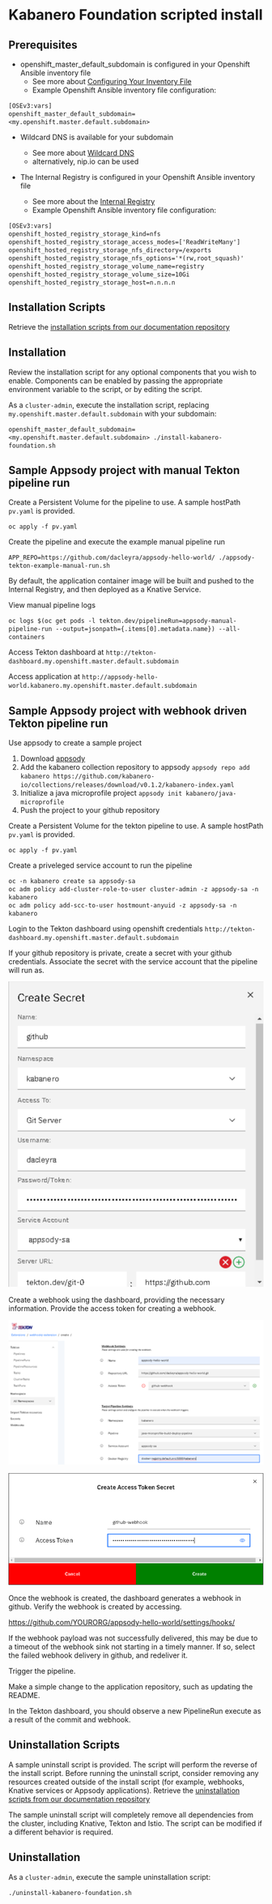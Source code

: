 # Kabanero Foundation scripted install

## Prerequisites

* openshift_master_default_subdomain is configured in your Openshift Ansible inventory file
  * See more about [Configuring Your Inventory File](https://docs.okd.io/3.11/install/configuring_inventory_file.html)
  * Example Openshift Ansible inventory file configuration:
 ```
 [OSEv3:vars]
 openshift_master_default_subdomain=<my.openshift.master.default.subdomain>
 ```
  
* Wildcard DNS is available for your subdomain
  * See more about [Wildcard DNS](https://docs.openshift.com/container-platform/3.11/install/prerequisites.html#wildcard-dns-prereq)
  * alternatively, nip.io can be used
  
* The Internal Registry is configured in your Openshift Ansible inventory file
  * See more about the [Internal Registry](https://docs.okd.io/3.11/install_config/registry/index.html)
  * Example Openshift Ansible inventory file configuration:
```
[OSEv3:vars]
openshift_hosted_registry_storage_kind=nfs
openshift_hosted_registry_storage_access_modes=['ReadWriteMany']
openshift_hosted_registry_storage_nfs_directory=/exports
openshift_hosted_registry_storage_nfs_options='*(rw,root_squash)'
openshift_hosted_registry_storage_volume_name=registry
openshift_hosted_registry_storage_volume_size=10Gi
openshift_hosted_registry_storage_host=n.n.n.n
```

## Installation Scripts

Retrieve the [installation scripts from our documentation repository](https://github.com/kabanero-io/kabanero-foundation/tree/master/scripts)

## Installation

Review the installation script for any optional components that you wish to enable.  Components can be enabled by passing the appropriate environment variable to the script, or by editing the script.

As a `cluster-admin`, execute the installation script, replacing `my.openshift.master.default.subdomain` with your subdomain:
```
openshift_master_default_subdomain=<my.openshift.master.default.subdomain> ./install-kabanero-foundation.sh
```

## Sample Appsody project with manual Tekton pipeline run

Create a Persistent Volume for the pipeline to use. A sample hostPath `pv.yaml` is provided.
```
oc apply -f pv.yaml
```

Create the pipeline and execute the example manual pipeline run
```
APP_REPO=https://github.com/dacleyra/appsody-hello-world/ ./appsody-tekton-example-manual-run.sh
```

By default, the application container image will be built and pushed to the Internal Registry, and then deployed as a Knative Service.

View manual pipeline logs
```
oc logs $(oc get pods -l tekton.dev/pipelineRun=appsody-manual-pipeline-run --output=jsonpath={.items[0].metadata.name}) --all-containers
```

Access Tekton dashboard at `http://tekton-dashboard.my.openshift.master.default.subdomain`

Access application at `http://appsody-hello-world.kabanero.my.openshift.master.default.subdomain`


## Sample Appsody project with webhook driven Tekton pipeline run

Use appsody to create a sample project

1. Download [appsody](https://github.com/appsody/appsody/releases)
2. Add the kabanero collection repository to appsody `appsody repo add kabanero https://github.com/kabanero-io/collections/releases/download/v0.1.2/kabanero-index.yaml`
3. Initialize a java microprofile project `appsody init kabanero/java-microprofile`
4. Push the project to your github repository

Create a Persistent Volume for the tekton pipeline to use. A sample hostPath `pv.yaml` is provided.
```
oc apply -f pv.yaml
```

Create a priveleged service account to run the pipeline
```
oc -n kabanero create sa appsody-sa
oc adm policy add-cluster-role-to-user cluster-admin -z appsody-sa -n kabanero
oc adm policy add-scc-to-user hostmount-anyuid -z appsody-sa -n kabanero
```

Login to the Tekton dashboard using openshift credentials `http://tekton-dashboard.my.openshift.master.default.subdomain`

If your github repository is private, create a secret with your github credentials. Associate the secret with the service account that the pipeline will run as. 

![](secret.png)

Create a webhook using the dashboard, providing the necessary information. Provide the access token for creating a webhook.

![](webhook.png)

![](cats.png)

Once the webhook is created, the dashboard generates a webhook in github. Verify the webhook is created by accessing.

https://github.com/YOURORG/appsody-hello-world/settings/hooks/

If the webhook payload was not successfully delivered, this may be due to a timeout of the webhook sink not starting in a timely manner. If so, select the failed webhook delivery in github, and redeliver it.

Trigger the pipeline.

Make a simple change to the application repository, such as updating the README.

In the Tekton dashboard, you should observe a new PipelineRun execute as a result of the commit and webhook.

## Uninstallation Scripts

A sample uninstall script is provided.  The script will perform the reverse of the install script.  Before running the uninstall script, consider removing any resources created outside of the install script (for example, webhooks, Knative services or Appsody applications).  Retrieve the [uninstallation scripts from our documentation repository](https://github.com/kabanero-io/kabanero-foundation/tree/master/scripts)

The sample uninstall script will completely remove all dependencies from the cluster, including Knative, Tekton and Istio.  The script can be modified if a different behavior is required.

## Uninstallation

As a `cluster-admin`, execute the sample uninstallation script:
```
./uninstall-kabanero-foundation.sh
```


